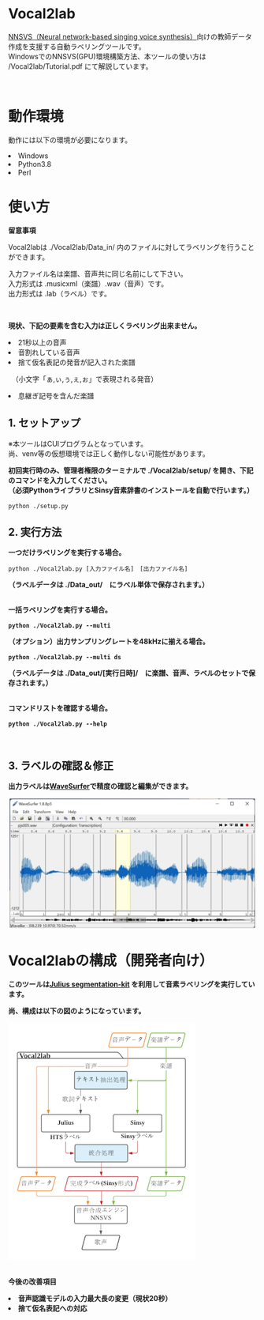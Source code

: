 # Vocal2lab

<p><a href="https://github.com/r9y9/nnsvs">NNSVS（Neural network-based singing voice synthesis）</a>向けの教師データ作成を支援する自動ラベリングツールです。<br>
WindowsでのNNSVS(GPU)環境構築方法、本ツールの使い方は /Vocal2lab/Tutorial.pdf にて解説しています。
</p><br>

<h1>動作環境</h1>

<p>動作には以下の環境が必要になります。</p>

<li>Windows</li>

<li>Python3.8</li>

<li>Perl</li>

<h1>使い方</h1>

<b><p>留意事項</b></p>

<p>Vocal2labは ./Vocal2lab/Data_in/ 内のファイルに対してラベリングを行うことができます。</p>

入力ファイル名は楽譜、音声共に同じ名前にして下さい。<br>入力形式は .musicxml（楽譜）.wav（音声）です。<br>出力形式は .lab（ラベル）です。</p><br>

<b>現状、下記の要素を含む入力は正しくラベリング出来ません。</p></b>

<li>21秒以上の音声</li>

<li>音割れしている音声</li>

<li>捨て仮名表記の発音が記入された楽譜<br>

　（小文字「ぁ,ぃ,ぅ,ぇ,ぉ」で表現される発音）</li>

<li>息継ぎ記号を含んだ楽譜</li>

<h2>1. セットアップ</h2>

<p>※本ツールはCUIプログラムとなっています。<br>
尚、venv等の仮想環境では正しく動作しない可能性があります。</p>

<b><p>初回実行時のみ、管理者権限のターミナルで ./Vocal2lab/setup/ を開き、下記のコマンドを入力してください。<br>（必須PythonライブラリとSinsy音素辞書のインストールを自動で行います。）</p></b>

    python ./setup.py
  </p>

<h2>2. 実行方法</h2>

<p><b>一つだけラベリングを実行する場合。</b><br>
    
    python ./Vocal2lab.py [入力ファイル名]　[出力ファイル名]

<b>（ラベルデータは ./Data_out/　にラベル単体で保存されます。）</strong><br><br></p>

<p><strong>一括ラベリングを実行する場合。</strong><br>
    
    python ./Vocal2lab.py --multi
</p>

<p>（オプション）出力サンプリングレートを48kHzに揃える場合。<br>
    
    python ./Vocal2lab.py --multi ds

<b>（ラベルデータは ./Data_out/[実行日時]/　に楽譜、音声、ラベルのセットで保存されます。）</b><br><br></p>

<p><b>コマンドリストを確認する場合。</b><br>
    
    python ./Vocal2lab.py --help
</p><br>

<h2>3. ラベルの確認＆修正</h2>

<p>出力ラベルは<a href="https://www.speech.kth.se/wavesurfer/man.html">WaveSurfer</a>で精度の確認と編集ができます。</p>

<img src="./Github_img/WaveSurfer.jpg" alt="WaveSurfer" title="WaveSurfer">

<h1>Vocal2labの構成（開発者向け）</h1>

<p>このツールは<a href="https://github.com/julius-speech/segmentation-kit">Julius segmentation-kit</a> を利用して音素ラベリングを実行しています。<br>

尚、構成は以下の図のようになっています。</p>

<img src="./Github_img/Vocal2lab.jpg" alt="Vocal2lab" title="Vocal2lab">

<p><br>今後の改善項目</p>

<li>音声認識モデルの入力最大長の変更（現状20秒）</li>

<li>捨て仮名表記への対応</li>
